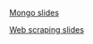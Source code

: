[Mongo slides](https://docs.google.com/presentation/d/1IE1audHX6cZkU4rrFhySH9EfM5HJv5a5rDyWbtjHsFQ/edit?usp=sharing)

[Web scraping slides](https://docs.google.com/presentation/d/1vXXu1QFmTRkXUGrC9Tj671Ys2GuEWuuNnuqnINnbNqs/edit?usp=sharing)